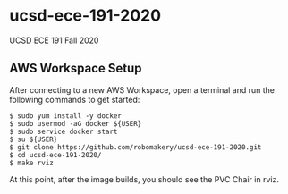 # ucsd-ece-191-2020

UCSD ECE 191 Fall 2020

## AWS Workspace Setup

After connecting to a new AWS Workspace, open a terminal and run the following commands to get started:

    $ sudo yum install -y docker
    $ sudo usermod -aG docker ${USER}
    $ sudo service docker start
    $ su ${USER}
    $ git clone https://github.com/robomakery/ucsd-ece-191-2020.git
    $ cd ucsd-ece-191-2020/
    $ make rviz

At this point, after the image builds, you should see the PVC Chair in rviz.
